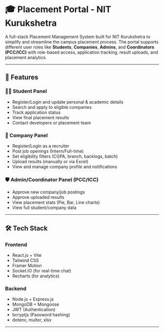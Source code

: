 # 🎓 Placement Portal - NIT Kurukshetra

A full-stack Placement Management System built for NIT Kurukshetra to simplify and streamline the campus placement process. The portal supports different user roles like **Students**, **Companies**, **Admins**, and **Coordinators (PCC/ICC)** with role-based access, application tracking, result uploads, and placement analytics.

---

## 🚀 Features

### 👨‍🎓 Student Panel
- Register/Login and update personal & academic details
- Search and apply to eligible companies
- Track application status
- View final placement results
- Contact developers or placement team

### 🏢 Company Panel
- Register/Login as a recruiter
- Post job openings (Intern/Full-time)
- Set eligibility filters (CGPA, branch, backlogs, batch)
- Upload results (manually or via Excel)
- View and manage company profile and notifications

### 🛡️ Admin/Coordinator Panel (PCC/ICC)
- Approve new company/job postings
- Approve uploaded results
- View placement stats (Pie, Bar, Line charts)
- View full student/company data

---

## 🛠️ Tech Stack

### Frontend
- React.js + Vite
- Tailwind CSS
- Framer Motion
- Socket.IO (for real-time chat)
- Recharts (for analytics)

### Backend
- Node.js + Express.js
- MongoDB + Mongoose
- JWT (Authentication)
- bcryptjs (Password hashing)
- dotenv, multer, xlsx

---



